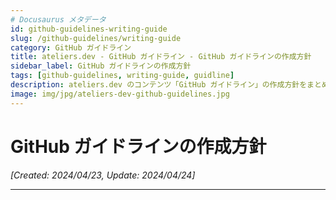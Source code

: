 ```yaml
---
# Docusaurus メタデータ
id: github-guidelines-writing-guide
slug: /github-guidelines/writing-guide
category: GitHub ガイドライン
title: ateliers.dev - GitHub ガイドライン - GitHub ガイドラインの作成方針
sidebar_label: GitHub ガイドラインの作成方針
tags: [github-guidelines, writing-guide, guidline]
description: ateliers.dev のコンテンツ「GitHub ガイドライン」の作成方針をまとめています。
image: img/jpg/ateliers-dev-github-guidelines.jpg
---
```


# GitHub ガイドラインの作成方針
*[Created: 2024/04/23, Update: 2024/04/24]*

---

